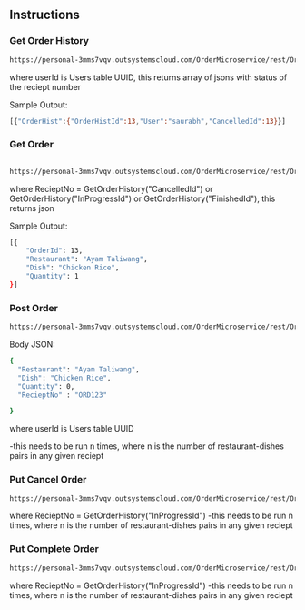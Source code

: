 ## Instructions

### Get Order History
```bash
https://personal-3mms7vqv.outsystemscloud.com/OrderMicroservice/rest/OrderService/orderhistory?userId={userId}
```

where userId is Users table UUID, this returns array of jsons with status of the reciept number

Sample Output:
```bash
[{"OrderHist":{"OrderHistId":13,"User":"saurabh","CancelledId":13}}]
```

### Get Order
```bash

https://personal-3mms7vqv.outsystemscloud.com/OrderMicroservice/rest/OrderService/order?RecieptNo={RecieptNo}
```

where RecieptNo = GetOrderHistory("CancelledId") or GetOrderHistory("InProgressId") or GetOrderHistory("FinishedId"), this returns json

Sample Output:
```bash
[{
    "OrderId": 13,
    "Restaurant": "Ayam Taliwang",
    "Dish": "Chicken Rice",
    "Quantity": 1
}]

```

### Post Order
```bash
https://personal-3mms7vqv.outsystemscloud.com/OrderMicroservice/rest/OrderService/order?userId={userId}
```

Body JSON:
```bash
{
  "Restaurant": "Ayam Taliwang",
  "Dish": "Chicken Rice",
  "Quantity": 0,
  "RecieptNo" : "ORD123"

}
```

where userId is Users table UUID

-this needs to be run n times, where n is the number of restaurant-dishes pairs in any given reciept

### Put Cancel Order
```bash
https://personal-3mms7vqv.outsystemscloud.com/OrderMicroservice/rest/OrderService/order/cancel?RecieptNo={RecieptNo}
```

where RecieptNo = GetOrderHistory("InProgressId")
-this needs to be run n times, where n is the number of restaurant-dishes pairs in any given reciept

### Put Complete Order
```bash
https://personal-3mms7vqv.outsystemscloud.com/OrderMicroservice/rest/OrderService/order/complete?RecieptNo={RecieptNo}
```

where  RecieptNo = GetOrderHistory("InProgressId")
-this needs to be run n times, where n is the number of restaurant-dishes pairs in any given reciept





